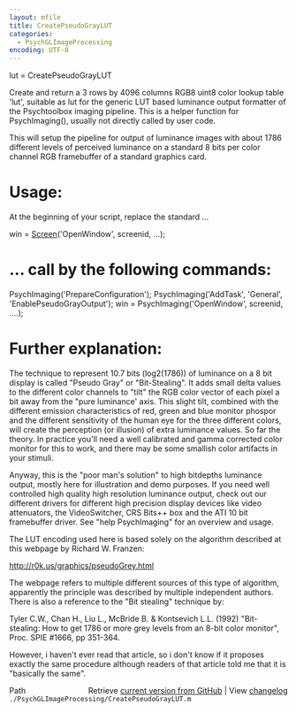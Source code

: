 ```yaml
---
layout: mfile
title: CreatePseudoGrayLUT
categories:
  - PsychGLImageProcessing
encoding: UTF-8
---
```


lut = CreatePseudoGrayLUT

Create and return a 3 rows by 4096 columns RGB8 uint8 color lookup table
'lut', suitable as lut for the generic LUT based luminance output
formatter of the Psychtoolbox imaging pipeline. This is a helper function
for PsychImaging(), usually not directly called by user code.

This will setup the pipeline for output of luminance images with about
1786 different levels of perceived luminance on a standard 8 bits per
color channel RGB framebuffer of a standard graphics card.

# Usage:

At the beginning of your script, replace the standard ...

win = [Screen](/docs/Screen)('OpenWindow', screenid, ...);

# ... call by the following commands:

PsychImaging('PrepareConfiguration');
PsychImaging('AddTask', 'General', 'EnablePseudoGrayOutput');
win = PsychImaging('OpenWindow', screenid, ....);


# Further explanation:

The technique to represent 10.7 bits (log2(1786)) of luminance on a 8 bit
display is called "Pseudo Gray" or "Bit-Stealing". It adds small delta
values to the different color channels to "tilt" the RGB color vector of
each pixel a bit away from the "pure luminance' axis. This slight tilt,
combined with the different emission characteristics of red, green and
blue monitor phospor and the different sensitivity of the human eye for the
three different colors, will create the perception (or illusion) of extra
luminance values. So far the theory. In practice you'll need a well
calibrated and gamma corrected color monitor for this to work, and there
may be some smallish color artifacts in your stimuli.

Anyway, this is the "poor man's solution" to high bitdepths luminance
output, mostly here for illustration and demo purposes. If you need well
controlled high quality high resolution luminance output, check out our
different drivers for different high precision display devices like video
attenuators, the VideoSwitcher, CRS Bits++ box and the ATI 10 bit
framebuffer driver. See "help PsychImaging" for an overview and usage.

The LUT encoding used here is based solely on the algorithm described at
this webpage by Richard W. Franzen:

<http://r0k.us/graphics/pseudoGrey.html>

The webpage refers to multiple different sources of this type of
algorithm, apparently the principle was described by multiple independent
authors. There is also a reference to the "Bit stealing" technique by:

Tyler C.W., Chan H., Liu L., McBride B. & Kontsevich L.L. (1992)
"Bit-stealing: How to get 1786 or more grey levels from an 8-bit color
monitor", Proc. SPIE #1666, pp 351-364.

However, i haven't ever read that article, so i don't know if it proposes
exactly the same procedure although readers of that article told me that
it is "basically the same".



<div class="code_header" style="text-align:right;">
  <span style="float:left;">Path&nbsp;&nbsp;</span> <span class="counter">Retrieve <a href=
  "https://raw.github.com/Psychtoolbox-3/Psychtoolbox-3/beta/./PsychGLImageProcessing/CreatePseudoGrayLUT.m">current version from GitHub</a> | View <a href=
  "https://github.com/Psychtoolbox-3/Psychtoolbox-3/commits/beta/./PsychGLImageProcessing/CreatePseudoGrayLUT.m">changelog</a></span>
</div>
<div class="code">
  <code>./PsychGLImageProcessing/CreatePseudoGrayLUT.m</code>
</div>
